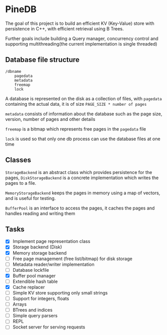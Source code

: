 # PineDB
The goal of this project is to build an efficient KV (Key-Value) store with persistence in C++, with efficient retrieval using B Trees.

Further goals include building a Query manager, concurrency control and supporting multithreading(the current implementation is single threaded)

## Database file structure
```
/dbname
    pagedata
    metadata
    freemap
    lock
```
A database is represented on the disk as a collection of files, with `pagedata` containing the actual data, it is of size `PAGE_SIZE * number of pages`

`metadata` consists of information about the database such as the page size, version, number of pages and other details

`freemap` is a bitmap which represents free pages in the `pagedata` file

`lock` is used so that only one db process can use the database files at one time

## Classes

`StorageBackend` is an abstract class which provides persistence for the pages, `DiskStorageBackend` is a concrete implementation which writes the pages to a file.

`MemoryStorageBackend` keeps the pages in memory using a map of vectors, and is useful for testing.

`BufferPool` is an interface to access the pages, it caches the pages and handles reading and writing them

## Tasks

- [x] Implement page representation class
- [x] Storage backend (Disk)
- [x] Memory storage backend
- [ ] Free page management (free list/bitmap) for disk storage
- [ ] Metadata reader/writer implementation
- [ ] Database lockfile
- [x] Buffer pool manager
- [ ] Extendible hash table
- [x] Cache replacer
- [ ] Simple KV store supporting only small strings 
- [ ] Support for integers, floats
- [ ] Arrays
- [ ] BTrees and indices
- [ ] Simple query parsers
- [ ] REPL
- [ ] Socket server for serving requests
